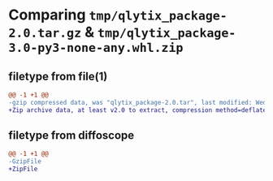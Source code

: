 # Comparing `tmp/qlytix_package-2.0.tar.gz` & `tmp/qlytix_package-3.0-py3-none-any.whl.zip`

## filetype from file(1)

```diff
@@ -1 +1 @@
-gzip compressed data, was "qlytix_package-2.0.tar", last modified: Wed Jun 28 11:41:29 2023, max compression
+Zip archive data, at least v2.0 to extract, compression method=deflate
```

## filetype from diffoscope

```diff
@@ -1 +1 @@
-GzipFile
+ZipFile
```

